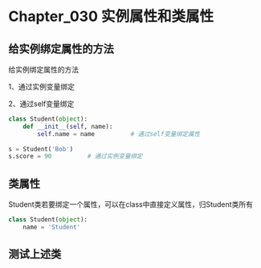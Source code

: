 # Chapter_030   实例属性和类属性

## 给实例绑定属性的方法

给实例绑定属性的方法

1、通过实例变量绑定

2、通过self变量绑定

```python
class Student(object):
    def __init__(self, name):
        self.name = name          # 通过self变量绑定属性
        
s = Student('Bob')
s.score = 90          # 通过实例变量绑定
```

## 类属性

Student类若要绑定一个属性，可以在class中直接定义属性，归Student类所有

```python
class Student(object):
    name = 'Student'
```


## 测试上述类

```python
